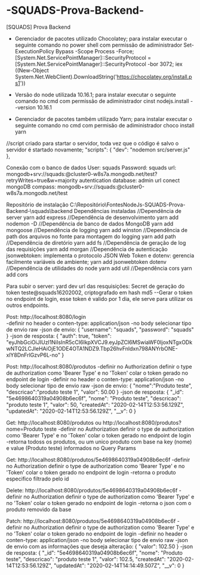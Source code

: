 # -SQUADS-Prova-Backend-
[SQUADS] Prova Backend

- Gerenciador de pacotes utilizado Chocolatey;
para instalar executar o seguinte comando no power shell com permissão de adiministrador
Set-ExecutionPolicy Bypass -Scope Process -Force; [System.Net.ServicePointManager]::SecurityProtocol = [System.Net.ServicePointManager]::SecurityProtocol -bor 3072; iex ((New-Object System.Net.WebClient).DownloadString('https://chocolatey.org/install.ps1'))

- Versão do node utilizada 10.16.1;
para instalar executar o seguinte comando no cmd com permissão de adiministrador
cinst nodejs.install --version 10.16.1

- Gerenciador de pacotes também utilizado Yarn;
para instalar executar o seguinte comando no cmd com permisão de adiministrador
choco install yarn


//script criado para startar o servidor, toda vez que o código é salvo o servidor é startado novamente;
"scripts": {
	"dev": "nodemon src/server.js"
},


Conexão com o banco de dados
User: squads
Password: squads
url: mongodb+srv://squads:<password>@cluster0-w8s7a.mongodb.net/test?retryWrites=true&w=majority
autentication database: admin
url conect mongoDB compass: mongodb+srv://squads:<password>@cluster0-w8s7a.mongodb.net/test


Repositório de instalação C:\Repositório\FontesNodeJs\-SQUADS-Prova-Backend-\squads\backend
Dependências instaladas
//Dependência de server
yarn add express
//Dependência de desenvolvimento
yarn add nodemon -D
//Dependência de banco de dados MongoDB
yarn add mongoose
//Dependência de logging
yarn add winston
//Dependência de path dos arquivos no fonte para montagem do logging
yarn add path
//Dependência de diretório
yarn add fs
//Dependência de geração de log das requisições
yarn add morgan
//Dependência de autenticação jsonwebtoken: implementa o protocolo JSON Web Token e dotenv: gerencia facilmente variáveis de ambiente;
yarn add jsonwebtoken dotenv
//Dependência de utilidades do node
yarn add util
//Dependência cors
yarn add cors


Para subir o server:
yard dev
url das resquisições:
Secret de geração do token teste@squads16202002, criptografado em hash md5
--Gerar o token no endpoint de login, esse token é valido por 1 dia, ele serve para utilizar os outros endpoints.

Post: http://localhost:8080/login	
	-definir no header o conten-type: application/json
	-no body selecionar tipo de envio raw
	-json de envio:
	{
		"username": "squads",
		"password": "squads"
	}
	-json de resposta:
	{
		"auth": true,
		"token": "eyJhbGciOiJIUzI1NiIsInR5cCI6IkpXVCJ9.eyJpZCI6MSwiaWF0IjoxNTgxODkwNTQ2LCJleHAiOjE1ODE4OTA1NDZ9.Tbp26hvFnldxn798ANYrbONE-xlY8DnFrlGzvP6L-no"
	}	
	
Post: http://localhost:8080/produtos
	-definir no Authorization definir o type de authorization como 'Bearer Type' e no 'Token' colar o token gerado no endpoint de login
	-definir no header o conten-type: application/json
	-no body selecionar tipo de envio raw
	-json de envio:
	{
		"nome":"Produto teste",
		"descricao":"produto teste 1",
		"valor": 50.00
	}
	-json de resposta:
	{
		"_id": "5e4698640319a04908b6ec6f",
		"nome": "Produto teste",
		"descricao": "produto teste 1",
		"valor": 50,
		"createdAt": "2020-02-14T12:53:56.129Z",
		"updatedAt": "2020-02-14T12:53:56.129Z",
		"__v": 0
	}

Get: http://localhost:8080/produtos ou http://localhost:8080/produtos?nome=Produto teste
	-definir no Authorization definir o type de authorization como 'Bearer Type' e no 'Token' colar o token gerado no endpoint de login
	-retorna todoss os produtos, ou um unico produto com base na key (nome) e value (Produto teste) informados no Query Params

Get: http://localhost:8080/produtos/5e4698640319a04908b6ec6f
	-definir no Authorization definir o type de authorization como 'Bearer Type' e no 'Token' colar o token gerado no endpoint de login
	-retorna o produto especifico filtrado pelo id
	
Delete: http://localhost:8080/produtos/5e4698640319a04908b6ec6f
	-definir no Authorization definir o type de authorization como 'Bearer Type' e no 'Token' colar o token gerado no endpoint de login
	-retorna o json com o produto removido da base
	
Patch: http://localhost:8080/produtos/5e4698640319a04908b6ec6f
	-definir no Authorization definir o type de authorization como 'Bearer Type' e no 'Token' colar o token gerado no endpoint de login
	-definir no header o conten-type: application/json
	-no body selecionar tipo de envio raw
	-json de envio com as informações que deseja alteração:
	{
		"valor": 102.50
	}
	-json de resposta:
	{
		"_id": "5e4698640319a04908b6ec6f",
		"nome": "Produto teste",
		"descricao": "produto teste 1",
		"valor": 102.5,
		"createdAt": "2020-02-14T12:53:56.129Z",
		"updatedAt": "2020-02-14T14:14:49.507Z",
		"__v": 0
	}
	

